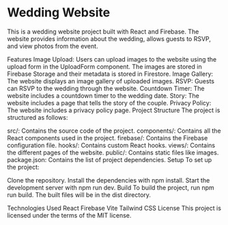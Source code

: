 # Wedding Website

This is a wedding website project built with React and Firebase. The website provides information about the wedding, allows guests to RSVP, and view photos from the event.

Features Image Upload: Users can upload images to the website using the upload form in the UploadForm component. The images are stored in Firebase Storage and their metadata is stored in Firestore. Image Gallery: The website displays an image gallery of uploaded images. RSVP: Guests can RSVP to the wedding through the website. Countdown Timer: The website includes a countdown timer to the wedding date. Story: The website includes a page that tells the story of the couple. Privacy Policy: The website includes a privacy policy page. Project Structure The project is structured as follows:

src/: Contains the source code of the project. components/: Contains all the React components used in the project. firebase/: Contains the Firebase configuration file. hooks/: Contains custom React hooks. views/: Contains the different pages of the website. public/: Contains static files like images. package.json: Contains the list of project dependencies. Setup To set up the project:

Clone the repository. Install the dependencies with npm install. Start the development server with npm run dev. Build To build the project, run npm run build. The built files will be in the dist directory.

Technologies Used React Firebase Vite Tailwind CSS License This project is licensed under the terms of the MIT license.
